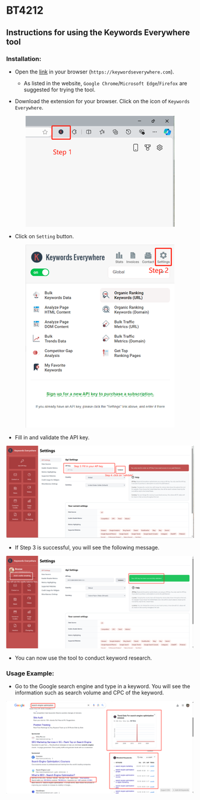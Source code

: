 # BT4212

## Instructions for using the Keywords Everywhere tool

### Installation:

* Open the [link](https://keywordseverywhere.com) in your browser (`https://keywordseverywhere.com`). 
    - As listed in the website, `Google Chrome`/`Microsoft Edge`/`Firefox` are suggested for trying the tool.

* Download the extension for your browser. Click on the icon of `Keywords Everywhere`. 

<div style="text-align: center;">
    <img src="images/1.png" alt="Step 1" width="400">
</div>

* Click on `Setting` button.

<div style="text-align: center;">
    <img src="images/2.png" alt="Step 2" width="400">
</div>

* Fill in and validate the API key.

<div style="text-align: center;">
    <img src="images/3.png" alt="Step 3" width="800">
</div>

* If Step 3 is successful, you will see the following message.

<div style="text-align: center;">
    <img src="images/4.png" alt="Step 4" width="800">
</div>

* You can now use the tool to conduct keyword research.

### Usage Example:

* Go to the Google search engine and type in a keyword. You will see the information such as search volume and CPC of the keyword.

<div style="text-align: center;">
    <img src="images/5.png" alt="Step 5" width="800">
</div>
